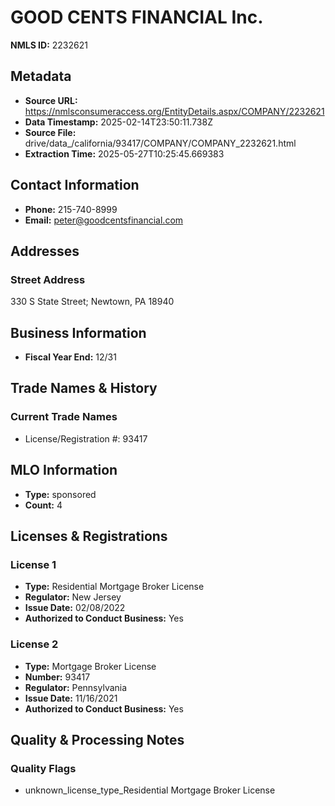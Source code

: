 # GOOD CENTS FINANCIAL Inc.

**NMLS ID:** 2232621

## Metadata
- **Source URL:** https://nmlsconsumeraccess.org/EntityDetails.aspx/COMPANY/2232621
- **Data Timestamp:** 2025-02-14T23:50:11.738Z
- **Source File:** drive/data_/california/93417/COMPANY/COMPANY_2232621.html
- **Extraction Time:** 2025-05-27T10:25:45.669383

## Contact Information
- **Phone:** 215-740-8999
- **Email:** peter@goodcentsfinancial.com

## Addresses
### Street Address
330 S State Street; Newtown, PA 18940

## Business Information
- **Fiscal Year End:** 12/31

## Trade Names & History
### Current Trade Names
- License/Registration #: 93417

## MLO Information
- **Type:** sponsored
- **Count:** 4

## Licenses & Registrations

### License 1
- **Type:** Residential Mortgage Broker License
- **Regulator:** New Jersey
- **Issue Date:** 02/08/2022
- **Authorized to Conduct Business:** Yes

### License 2
- **Type:** Mortgage Broker License
- **Number:** 93417
- **Regulator:** Pennsylvania
- **Issue Date:** 11/16/2021
- **Authorized to Conduct Business:** Yes

## Quality & Processing Notes
### Quality Flags
- unknown_license_type_Residential Mortgage Broker License
